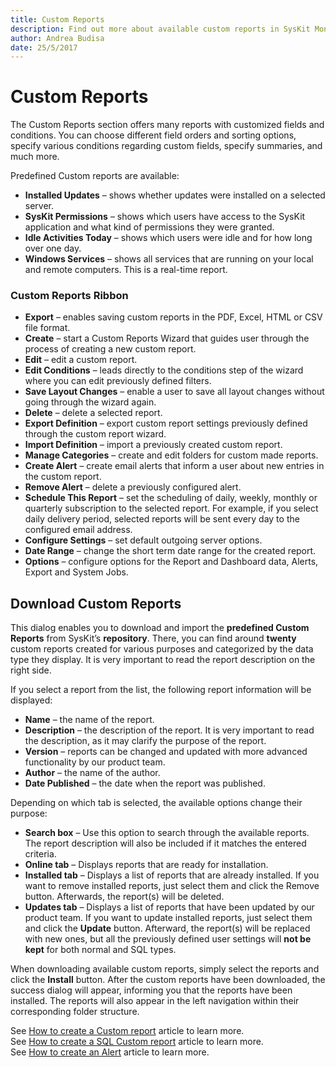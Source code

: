 ```yaml
---
title: Custom Reports
description: Find out more about available custom reports in SysKit Monitor.
author: Andrea Budisa
date: 25/5/2017
---
```


# Custom Reports

The Custom Reports section offers many reports with customized fields and conditions. You can choose different field orders and sorting options, specify various conditions regarding custom fields, specify summaries, and much more.

Predefined Custom reports are available:

* **Installed Updates** – shows whether updates were installed on a selected server.
* **SysKit Permissions** – shows which users have access to the SysKit application and what kind of permissions they were granted.
* **Idle Activities Today** – shows which users were idle and for how long over one day.
* **Windows Services** – shows all services that are running on your local and remote computers. This is a real-time report.

### Custom Reports Ribbon

* **Export** – enables saving custom reports in the PDF, Excel, HTML or CSV file format.
* **Create** – start a Custom Reports Wizard that guides user through the process of creating a new custom report.
* **Edit** – edit a custom report.
* **Edit Conditions** – leads directly to the conditions step of the wizard where you can edit previously defined filters.
* **Save Layout Changes** – enable a user to save all layout changes without going through the wizard again.
* **Delete** – delete a selected report.
* **Export Definition** – export custom report settings previously defined through the custom report wizard.
* **Import Definition** – import a previously created custom report.
* **Manage Categories** – create and edit folders for custom made reports.
* **Create Alert** – create email alerts that inform a user about new entries in the custom report.
* **Remove Alert** – delete a previously configured alert.
* **Schedule This Report** – set the scheduling of daily, weekly, monthly or quarterly subscription to the selected report. For example, if you select daily delivery period, selected reports will be sent every day to the configured email address.
* **Configure Settings** – set default outgoing server options.
* **Date Range** – change the short term date range for the created report.
* **Options** – configure options for the Report and Dashboard data, Alerts, Export and System Jobs.

## Download Custom Reports

This dialog enables you to download and import the **predefined Custom Reports** from SysKit’s **repository**. There, you can find around **twenty** custom reports created for various purposes and categorized by the data type they display. It is very important to read the report description on the right side.

If you select a report from the list, the following report information will be displayed:

* **Name** – the name of the report.
* **Description** – the description of the report. It is very important to read the description, as it may clarify the purpose of the report.
* **Version** – reports can be changed and updated with more advanced functionality by our product team.
* **Author** – the name of the author.
* **Date Published** – the date when the report was published.

Depending on which tab is selected, the available options change their purpose:

* **Search box** – Use this option to search through the available reports. The report description will also be included if it matches the entered criteria.
* **Online tab** – Displays reports that are ready for installation.
* **Installed tab** – Displays a list of reports that are already installed. If you want to remove installed reports, just select them and click the Remove button. Afterwards, the report\(s\) will be deleted.
* **Updates tab** – Displays a list of reports that have been updated by our product team. If you want to update installed reports, just select them and click the **Update** button. Afterward, the report\(s\) will be replaced with new ones, but all the previously defined user settings will **not be kept** for both normal and SQL types.

When downloading available custom reports, simply select the reports and click the **Install** button. After the custom reports have been downloaded, the success dialog will appear, informing you that the reports have been installed. The reports will also appear in the left navigation within their corresponding folder structure.

See [How to create a Custom report](../../how-to/custom-reports/create-custom-report.md) article to learn more.  
See [How to create a SQL Custom report](../../how-to/custom-reports/create-sql-custom-report.md) article to learn more.  
See [How to create an Alert](../../how-to/custom-reports/create-alert.md) article to learn more.

